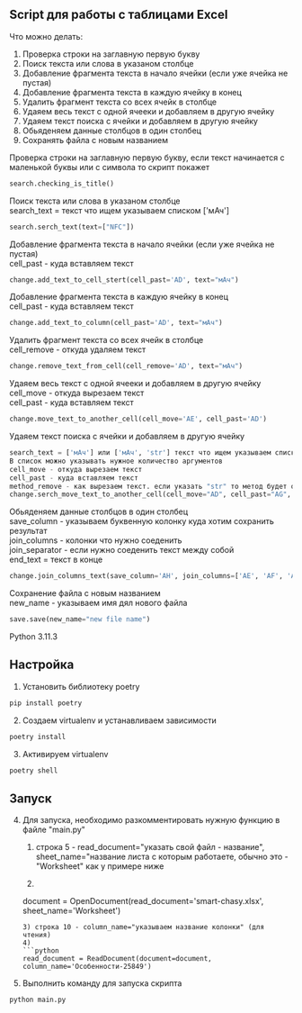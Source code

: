 ## Script для работы с таблицами Excel

Что можно делать:
  1) Проверка строки на заглавную первую букву
  2) Поиск текста или слова в указаном столбце
  3) Добавление фрагмента текста в начало ячейки (если уже ячейка не пустая)
  4) Добавление фрагмента текста в каждую ячейку в конец
  5) Удалить фрагмент текста со всех ячейк в столбце
  6) Удаяем весь текст с одной ячееки и добавляем в другую ячейку
  7) Удаяем текст поиска с ячейки и добавляем в другую ячейку
  8) Обьяденяем данные столбцов в один столбец
  9) Сохранять файла с новым названием


Проверка строки на заглавную первую букву, если текст начинается с маленькой буквы или с символа то скрипт покажет  
```python
search.checking_is_title()
```

Поиск текста или слова в указаном столбце  
search_text = текст что ищем указываем списком ['мАч']  
```python
search.serch_text(text=["NFC"])
```

Добавление фрагмента текста в начало ячейки (если уже ячейка не пустая)  
cell_past - куда вставляем текст  
```python
change.add_text_to_cell_stert(cell_past='AD', text="мАч")
```

Добавление фрагмента текста в каждую ячейку в конец  
cell_past - куда вставляем текст  
```python
change.add_text_to_column(cell_past='AD', text="мАч")
```

Удалить фрагмент текста со всех ячейк в столбце  
cell_remove - откуда удаляем текст  
```python
change.remove_text_from_cell(cell_remove='AD', text="мАч")
```

Удаяем весь текст с одной ячееки и добавляем в другую ячейку  
cell_move - откуда вырезаем текст  
cell_past - куда вставляем текст  
```python
change.move_text_to_another_cell(cell_move='AE', cell_past='AD')
```

Удаяем текст поиска с ячейки и добавляем в другую ячейку
```python
search_text = ['мАч'] или ['мАч', 'str'] текст что ищем указываем списком.  
В список можно указывать нужное количество аргументов  
cell_move - откуда вырезаем текст  
cell_past - куда вставляем текст  
method_remove - как вырезаем текст. если указать "str" то метод будет отрабатывать для строки (строка это каждый разделитьтель текста ";")
change.serch_move_text_to_another_cell(cell_move="AD", cell_past="AG", method_remove='str', search=search_text)
```

Обьяденяем данные столбцов в один столбец  
save_column - указываем буквенную колонку куда хотим сохранить результат  
join_columns - колонки что нужно соеденить  
join_separator - если нужно соеденить текст между собой  
end_text = текст в конце  
```python
change.join_columns_text(save_column='AH', join_columns=['AE', 'AF', 'AG'], join_separator=' x ', end_text='см')
```

Сохранение файла с новым названием  
new_name - указываем имя дял нового файла  
```python
save.save(new_name="new file name")
```


Python 3.11.3

## Настройка  
1) Установить библиотеку poetry
```python
pip install poetry
```

2) Создаем virtualenv и устанавливаем зависимости
```python
poetry install
```

3) Активируем virtualenv
```python
poetry shell
```

## Запуск  
4) Для запуска, необходимо разкомментировать нужную функцию в файле "main.py"
    1) строка 5 - read_document="указать свой файл - название", sheet_name="название листа с которым работаете, обычно это - "Worksheet" как у примере ниже  
    2) ```python
    document = OpenDocument(read_document='smart-chasy.xlsx', sheet_name='Worksheet')
    ```
    3) строка 10 - column_name="указываем название колонки" (для чтения)
    4)
    ```python
    read_document = ReadDocument(document=document, column_name='Особенности-25849')
    ```

5) Выполнить команду для запуска скрипта
```python
python main.py
```
